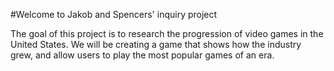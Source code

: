 #Welcome to Jakob and Spencers' inquiry project

The goal of this project is to research the progression of video games in the United States. We will be creating a game that shows how the industry grew, and allow users to play the most popular games of an era.
